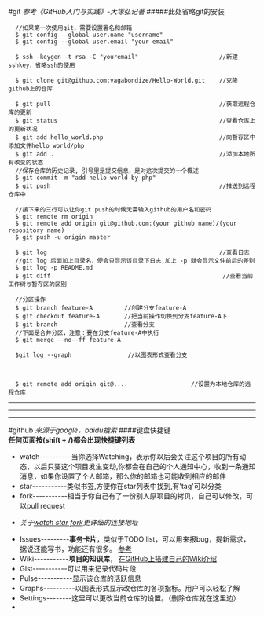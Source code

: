 #git
*参考《GitHub入门与实践》-大塚弘记著*
#####此处省略git的安装
  ```
    //如果第一次使用git，需要设置署名和邮箱
    $ git config --global user.name "username"
    $ git config --global user.email "your email"
    
    $ ssh -keygen -t rsa -C "youremail"                       //新建sshkey，省略ssh的使用

    $ git clone git@github.com:vagabondize/Hello-World.git    //克隆github上的仓库
    
    $ git pull                                                //获取远程仓库的更新
    $ git status                                              //查看仓库上的更新状况
    $ git add hello_world.php                                 //向暂存区中添加文件hello_world/php
    $ git add .                                               //添加本地所有改变的状态
    //保存仓库的历史记录, 引号里是提交信息，是对这次提交的一个概述
    $ git commit -m "add hello-world by php"                  
    $ git push                                                //推送到远程仓库中
    
    //接下来的三行可以让你git push的时候无需输入github的用户名和密码
    $ git remote rm origin
    $ git remote add origin git@github.com:(your github name)/(your repository name)
    $ git push -u origin master

    $ git log                                                 //查看日志
    //git log 后面加上目录名，便会只显示该目录下日志,加上 -p 就会显示文件前后的差别
    $ git log -p README.md
    $ git diff                                                 //查看当前工作树与暂存区的区别

    //分区操作
    $ git branch feature-A         //创建分支feature-A
    $ git checkout feature-A       //把当前操作切换到分支feature-A下
    $ git branch                   //查看分支   
    //下面是合并分区，注意：要在分支feature-A中执行
    $ git merge --no--ff feature-A   

    $git log --graph                //以图表形式查看分支



    $ git remote add origin git@....                  //设置为本地仓库的远程仓库           

  ```

***
* * *
- - -
#github
*来源于google，baidu搜索*
####键盘快捷键       
**任何页面按(shift + /)都会出现快捷键列表**

  * watch----------当你选择Watching，表示你以后会关注这个项目的所有动态，以后只要这个项目发生变动,你都会在自己的个人通知中心，收到一条通知消息，如果你设置了个人邮箱，那么你的邮箱也可能收到相应的邮件
  * star-----------类似书签,方便你在star列表中找到,有'tag'可以分类
  * fork-----------相当于你自己有了一份别人原项目的拷贝，自己可以修改，可以pull request
  + *关于[watch star fork](http://www.jianshu.com/p/6c366b53ea41)更详细的连接地址*
  * Issues---------**事务卡片**，类似于TODO list，可以用来报bug，提新需求，据说还能写书，功能还有很多。
  [参考](http://book.haoduoshipin.com/gitbeijing/issues.html)
  * Wiki-----------**项目的知识库**， [在GitHub上搭建自己的Wiki介绍](http://www.360doc.com/content/14/0514/12/14416931_377498145.shtml)
  * Gist-----------可以用来记录代码片段
  * Pulse-----------显示该仓库的活跃信息
  * Graphs----------以图表形式显示改仓库的各项指标。用户可以轻松了解
  * Settings--------这里可以更改当前仓库的设置。（删除仓库就在这里边）
  * 

